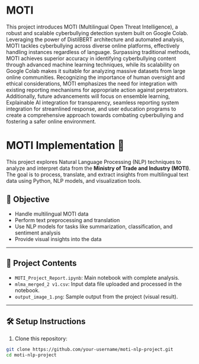 # MOTI
This project introduces MOTI (Multilingual Open Threat Intelligence), a robust and scalable cyberbullying detection system built on Google Colab. Leveraging the power of DistilBERT architecture and automated analysis, MOTI tackles cyberbullying across diverse online platforms, effectively handling instances regardless of language. Surpassing traditional methods, MOTI achieves superior accuracy in identifying cyberbullying content through advanced machine learning techniques, while its scalability on Google Colab makes it suitable for analyzing massive datasets from large online communities. Recognizing the importance of human oversight and ethical considerations, MOTI emphasizes the need for integration with existing reporting mechanisms for appropriate action against perpetrators. Additionally, future advancements will focus on ensemble learning, Explainable AI integration for transparency, seamless reporting system integration for streamlined response, and user education programs to create a comprehensive approach towards combating cyberbullying and fostering a safer online environment.

# MOTI Implementation 🚀

This project explores Natural Language Processing (NLP) techniques to analyze and interpret data from the **Ministry of Trade and Industry (MOTI)**. The goal is to process, translate, and extract insights from multilingual text data using Python, NLP models, and visualization tools.

## 📌 Objective

- Handle multilingual MOTI data
- Perform text preprocessing and translation
- Use NLP models for tasks like summarization, classification, and sentiment analysis
- Provide visual insights into the data

---

## 📁 Project Contents

- `MOTI_Project_Report.ipynb`: Main notebook with complete analysis.
- `mlma_merged_2 v1.csv`: Input data file uploaded and processed in the notebook.
- `output_image_1.png`: Sample output from the project (visual result).

---

## 🛠️ Setup Instructions

1. Clone this repository:

```bash
git clone https://github.com/your-username/moti-nlp-project.git
cd moti-nlp-project
